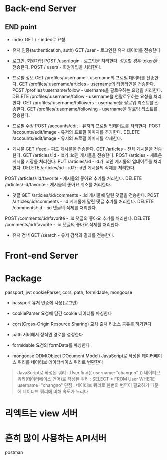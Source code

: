 # Back-end Server

## END point
- index
GET / - index로 요청

- 유저 인증(authentication, auth)
GET /user - 로그인한 유저 데이터를 전송한다

- 로그인, 회원가입
POST /user/login - 로그인을 처리한다. 성공할 경우 token을 전송한다.
POST / users - 회원가입을 처리한다.

- 프로필 정보
GET /prefiles/:username - username의 프로필 데이터를 전송한다.
GET /profiles/:username/articles - username의 타임라인을 전송한다.
POST /profiles/:username/follow - username을 팔로우하는 요청을 처리한다.
DELETE /profiles/:username/follow - username을 언팔로우하는 요청을 처리한다.
GET /profiles/:username/followers - username을 팔로워 리스트를 전송한다.
GET /profiles/:username/following - username을 팔로잉 리스트를 전송한다.

- 프로필 수정
POST /accounts/edit - 유저의 프로필 업데이트를 처리한다.
POST /accounts/edit/image - 유저의 프로필 이미지를 추가한다.
DELETE /accounts/edit/image - 유저의 프로필 이미지를 삭제한다.

- 게시물
GET /feed - 피드 게시물을 전송한다.
GET /articles - 전체 게시물을 전송한다.
GET /articles/:id - id가 :id인 게시물을 전송한다.
POST /articles - 새로운 게시물 저장을 처리한다.
PUT /articles/:id - id가 :id인 게시물의 업데이트를 처리한다.
DELETE /articles/:id - id가 :id인 게시물의 삭제를 처리한다.

POST /articles/:id/favorite - 게시물의 좋아요 추가를 처리한다.
DELETE /articles/:id/favorite - 게시물의 좋아요 취소를 처리한다.

- 댓글
GET /articles/:id/comments - :id 게시물에 달린 댓글을 전송한다.
POST /articles/:id/comments - :id 게시물에 달린 댓글 추가를 처리한다.
DELETE /comments/:id - :id 댓글의 삭제를 처리한다.

POST /comments/:id/favorite - :id 댓글의 좋아요 추가를 처리한다.
DELETE /comments/:id/favorite - :id 댓글의 좋아요 삭제를 처리한다.

- 유저 검색
GET /search - 유저 검색의 결과를 전송한다.

# Front-end Server

# Package
passport, jwt cookieParser, cors, path, formidable, mongoose

- passport
유저 인증에 사용(로그인)

- cookieParser
요청에 담긴 cookie 데이터를 파싱한다

- cors(Cross-Origin Resource Sharing)
교차 출처 리소스 공유를 허가한다

- path
서버에서 정적인 경로를 설정한다

- formidable 
요청의 formData를 파싱한다

- mongoose
ODM(Object DOcument Model)
JavaScript로 작성된 데이터베이스 쿼리를 네이티브 데이터베이스 쿼리로 변환한다
> JavaScript로 작성된 쿼리 : User.find({ username: "changno" })
> 네이티브 쿼리(데이터베이스 언어)로 작성된 쿼리 : SELECT * FROM User WHERE username="changno"
> 단점 : 네이티브 쿼리로 한번의 번역이 필요하기 때문에 네이티브 쿼리에 비해 속도가 느리다

# 리엑트는 view 서버

# 흔히 많이 사용하는 API서버 
postman


